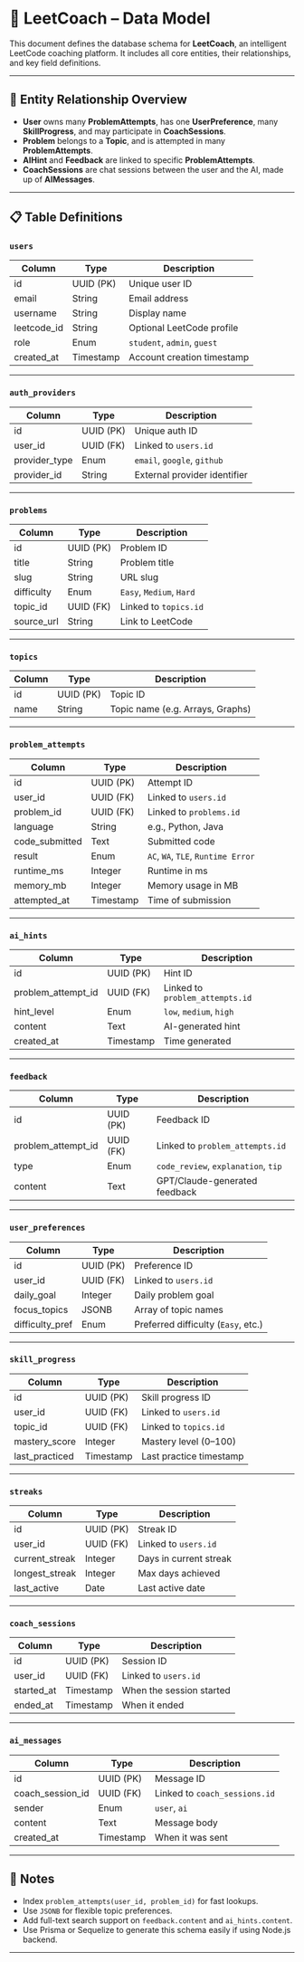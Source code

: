 # 🧠 LeetCoach – Data Model

This document defines the database schema for **LeetCoach**, an intelligent LeetCode coaching platform. It includes all core entities, their relationships, and key field definitions.

---

## 📘 Entity Relationship Overview

- **User** owns many **ProblemAttempts**, has one **UserPreference**, many **SkillProgress**, and may participate in **CoachSessions**.
- **Problem** belongs to a **Topic**, and is attempted in many **ProblemAttempts**.
- **AIHint** and **Feedback** are linked to specific **ProblemAttempts**.
- **CoachSessions** are chat sessions between the user and the AI, made up of **AIMessages**.

---

## 📋 Table Definitions

### `users`

| Column         | Type      | Description                             |
|----------------|-----------|-----------------------------------------|
| id             | UUID (PK) | Unique user ID                          |
| email          | String    | Email address                           |
| username       | String    | Display name                            |
| leetcode_id    | String    | Optional LeetCode profile               |
| role           | Enum      | `student`, `admin`, `guest`             |
| created_at     | Timestamp | Account creation timestamp              |

---

### `auth_providers`

| Column         | Type      | Description                             |
|----------------|-----------|-----------------------------------------|
| id             | UUID (PK) | Unique auth ID                          |
| user_id        | UUID (FK) | Linked to `users.id`                    |
| provider_type  | Enum      | `email`, `google`, `github`             |
| provider_id    | String    | External provider identifier            |

---

### `problems`

| Column         | Type      | Description                             |
|----------------|-----------|-----------------------------------------|
| id             | UUID (PK) | Problem ID                              |
| title          | String    | Problem title                           |
| slug           | String    | URL slug                                |
| difficulty     | Enum      | `Easy`, `Medium`, `Hard`                |
| topic_id       | UUID (FK) | Linked to `topics.id`                   |
| source_url     | String    | Link to LeetCode                        |

---

### `topics`

| Column         | Type      | Description                             |
|----------------|-----------|-----------------------------------------|
| id             | UUID (PK) | Topic ID                                |
| name           | String    | Topic name (e.g. Arrays, Graphs)        |

---

### `problem_attempts`

| Column           | Type      | Description                           |
|------------------|-----------|---------------------------------------|
| id               | UUID (PK) | Attempt ID                            |
| user_id          | UUID (FK) | Linked to `users.id`                  |
| problem_id       | UUID (FK) | Linked to `problems.id`               |
| language         | String    | e.g., Python, Java                    |
| code_submitted   | Text      | Submitted code                        |
| result           | Enum      | `AC`, `WA`, `TLE`, `Runtime Error`    |
| runtime_ms       | Integer   | Runtime in ms                         |
| memory_mb        | Integer   | Memory usage in MB                    |
| attempted_at     | Timestamp | Time of submission                    |

---

### `ai_hints`

| Column             | Type      | Description                          |
|--------------------|-----------|--------------------------------------|
| id                 | UUID (PK) | Hint ID                              |
| problem_attempt_id | UUID (FK) | Linked to `problem_attempts.id`      |
| hint_level         | Enum      | `low`, `medium`, `high`              |
| content            | Text      | AI-generated hint                    |
| created_at         | Timestamp | Time generated                       |

---

### `feedback`

| Column             | Type      | Description                          |
|--------------------|-----------|--------------------------------------|
| id                 | UUID (PK) | Feedback ID                          |
| problem_attempt_id | UUID (FK) | Linked to `problem_attempts.id`      |
| type               | Enum      | `code_review`, `explanation`, `tip` |
| content            | Text      | GPT/Claude-generated feedback        |

---

### `user_preferences`

| Column           | Type      | Description                           |
|------------------|-----------|---------------------------------------|
| id               | UUID (PK) | Preference ID                         |
| user_id          | UUID (FK) | Linked to `users.id`                  |
| daily_goal       | Integer   | Daily problem goal                    |
| focus_topics     | JSONB     | Array of topic names                  |
| difficulty_pref  | Enum      | Preferred difficulty (`Easy`, etc.)   |

---

### `skill_progress`

| Column           | Type      | Description                           |
|------------------|-----------|---------------------------------------|
| id               | UUID (PK) | Skill progress ID                     |
| user_id          | UUID (FK) | Linked to `users.id`                  |
| topic_id         | UUID (FK) | Linked to `topics.id`                 |
| mastery_score    | Integer   | Mastery level (0–100)                 |
| last_practiced   | Timestamp | Last practice timestamp               |

---

### `streaks`

| Column           | Type      | Description                           |
|------------------|-----------|---------------------------------------|
| id               | UUID (PK) | Streak ID                             |
| user_id          | UUID (FK) | Linked to `users.id`                  |
| current_streak   | Integer   | Days in current streak                |
| longest_streak   | Integer   | Max days achieved                     |
| last_active      | Date      | Last active date                      |

---

### `coach_sessions`

| Column         | Type      | Description                             |
|----------------|-----------|-----------------------------------------|
| id             | UUID (PK) | Session ID                              |
| user_id        | UUID (FK) | Linked to `users.id`                    |
| started_at     | Timestamp | When the session started                |
| ended_at       | Timestamp | When it ended                           |

---

### `ai_messages`

| Column            | Type      | Description                           |
|-------------------|-----------|---------------------------------------|
| id                | UUID (PK) | Message ID                            |
| coach_session_id  | UUID (FK) | Linked to `coach_sessions.id`         |
| sender            | Enum      | `user`, `ai`                          |
| content           | Text      | Message body                          |
| created_at        | Timestamp | When it was sent                      |

---

## 🧩 Notes

- Index `problem_attempts(user_id, problem_id)` for fast lookups.
- Use `JSONB` for flexible topic preferences.
- Add full-text search support on `feedback.content` and `ai_hints.content`.
- Use Prisma or Sequelize to generate this schema easily if using Node.js backend.

---

